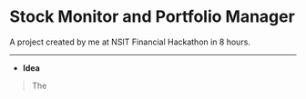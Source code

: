 # Stock Monitor and Portfolio Manager
A project created by me at NSIT Financial Hackathon in 8 hours.


- - -


* **Idea**

> The
